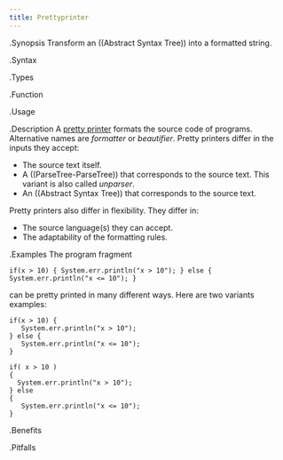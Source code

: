 ```yaml
---
title: Prettyprinter
---
```


.Synopsis
Transform an ((Abstract Syntax Tree)) into a formatted string.

.Syntax

.Types

.Function
       
.Usage

.Description
A [pretty printer](http://en.wikipedia.org/wiki/Prettyprint)
formats the source code of programs. Alternative names are _formatter_ or _beautifier_.
Pretty printers differ in the inputs they accept:

*  The source text itself.
*  A ((ParseTree-ParseTree)) that corresponds to the source text. This variant is also called _unparser_.
*  An ((Abstract Syntax Tree)) that corresponds to the source text.


Pretty printers also differ in flexibility. They differ in:

*  The source language(s) they can accept.
*  The adaptability of the formatting rules.

.Examples
The program fragment
```rascal
if(x > 10) { System.err.println("x > 10"); } else { System.err.println("x <= 10"); }
```
can be pretty printed in many different ways. Here are two variants examples:
```rascal
if(x > 10) { 
   System.err.println("x > 10"); 
} else { 
   System.err.println("x <= 10"); 
}
```

```rascal
if( x > 10 )
{ 
  System.err.println("x > 10"); 
} else 
{ 
   System.err.println("x <= 10"); 
}
```
.Benefits

.Pitfalls

